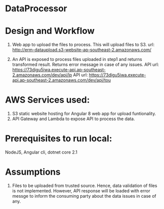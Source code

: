 # DataProcessor

# Design and Workflow

1. Web app to upload the files to process. This will upload files to S3.
    url: http://erm-dataupload.s3-website-ap-southeast-2.amazonaws.com/

2. An API is exposed to process files uploaded in step1 and returns transformed result. Returns error message in case of any issues.
    API url: https://73digu5iwa.execute-api.ap-southeast-2.amazonaws.com/dev/api/lp
    API url: https://73digu5iwa.execute-api.ap-southeast-2.amazonaws.com/dev/api/tou

# AWS Services used:
1. S3 static website hosting for Angular 8 web app for upload funtionality.
2. API Gateway and Lambda to expose API to process the data.

# Prerequisites to run local:
NodeJS, Angular cli, dotnet core 2.1

# Assumptions
1. Files to be uploaded from trusted source. Hence, data validation of files is not implemented. However, API response will be loaded with error messge to inform the consuming party about the data issues in case of any.

